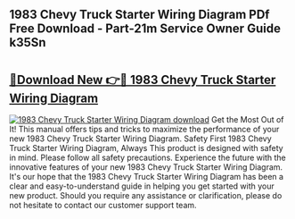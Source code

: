 ## 1983 Chevy Truck Starter Wiring Diagram PDf Free Download - Part-21m Service Owner Guide k35Sn

# <h2><a href="http://dfjqjo.blite.top/?on=1983+Chevy+Truck+Starter+Wiring+Diagram">🔗Download New 👉🔴 1983 Chevy Truck Starter Wiring Diagram</a></h2>

[![1983 Chevy Truck Starter Wiring Diagram download](https://i.imgur.com/lujVjoI.png)](http://dfjqjo.blite.top/?on=1983+Chevy+Truck+Starter+Wiring+Diagram)
Get the Most Out of It! This manual offers tips and tricks to maximize the performance of your new 1983 Chevy Truck Starter Wiring Diagram. Safety First 1983 Chevy Truck Starter Wiring Diagram, Always This product is designed with safety in mind. Please follow all safety precautions. Experience the future with the innovative features of your new 1983 Chevy Truck Starter Wiring Diagram. It's our hope that the 1983 Chevy Truck Starter Wiring Diagram has been a clear and easy-to-understand guide in helping you get started with your new product. Should you require any assistance or clarification, please do not hesitate to contact our customer support team.
